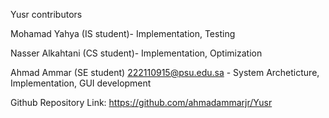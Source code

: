 Yusr contributors

Mohamad Yahya (IS student)- Implementation, Testing

Nasser Alkahtani (CS student)- Implementation, Optimization 

Ahmad Ammar (SE student) <222110915@psu.edu.sa> - System Archeticture, Implementation, GUI development 


Github Repository Link: https://github.com/ahmadammarjr/Yusr
